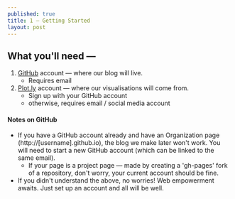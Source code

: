 ```yaml
---
published: true
title: 1 — Getting Started
layout: post
---
```

## What you'll need —

1. [GitHub](https://github.com "Click to sign up") account — where our blog will live.
   * Requires email
2. [Plot.ly](https://plot.ly/ "Click to sign up") account — where our visualisations will come from.
   * Sign up with your GitHub account
   * otherwise, requires email / social media account
   
   


#### Notes on GitHub

* If you have a GitHub account already and have an Organization page (http://[username].github.io), the blog we make later won't work.  You will need to start a new GitHub account (which can be linked to the same email).
    * If your page is a project page — made by creating a 'gh-pages' fork of a repository, don't worry, your current account should be fine.
* If you didn't understand the above, no worries!  Web empowerment awaits.  Just set up an account and all will be well.